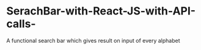 # SerachBar-with-React-JS-with-API-calls-
A functional search bar which gives result on input of every alphabet
